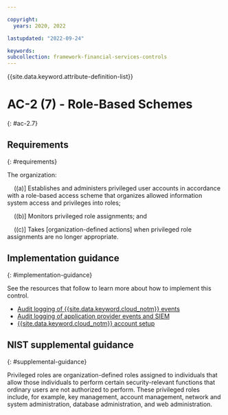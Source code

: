 ```yaml
---

copyright:
  years: 2020, 2022

lastupdated: "2022-09-24"

keywords: 
subcollection: framework-financial-services-controls
---
```


{{site.data.keyword.attribute-definition-list}}

# AC-2 (7) - Role-Based Schemes
{: #ac-2.7}

## Requirements
{: #requirements}

The organization:

&nbsp;&nbsp;&nbsp;&nbsp;((a)\] Establishes and administers privileged user accounts in accordance with a role-based access scheme that organizes allowed information system access and privileges into roles;

&nbsp;&nbsp;&nbsp;&nbsp;((b)\] Monitors privileged role assignments; and

&nbsp;&nbsp;&nbsp;&nbsp;((c)\] Takes [organization-defined actions] when privileged role assignments are no longer appropriate.

## Implementation guidance
{: #implementation-guidance}

See the resources that follow to learn more about how to implement this control.

- [Audit logging of {{site.data.keyword.cloud_notm}} events](/docs/framework-financial-services?topic=framework-financial-services-shared-logging-audit)
- [Audit logging of application provider events and SIEM](/docs/framework-financial-services?topic=framework-financial-services-shared-logging-audit-provider)
- [{{site.data.keyword.cloud_notm}} account setup](/docs/framework-financial-services?topic=framework-financial-services-shared-account-setup)

## NIST supplemental guidance
{: #supplemental-guidance}

Privileged roles are organization-defined roles assigned to individuals that allow those individuals to perform certain security-relevant functions that ordinary users are not authorized to perform. These privileged roles include, for example, key management, account management, network and system administration, database administration, and web administration.

